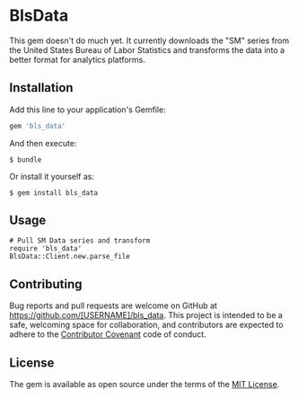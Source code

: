 # BlsData

This gem doesn't do much yet. It currently downloads the "SM" series from the United States Bureau of Labor Statistics and transforms the data into a better format for analytics platforms.

## Installation

Add this line to your application's Gemfile:

```ruby
gem 'bls_data'
```

And then execute:

    $ bundle

Or install it yourself as:

    $ gem install bls_data

## Usage

```
# Pull SM Data series and transform
require 'bls_data'
BlsData::Client.new.parse_file
```

## Contributing

Bug reports and pull requests are welcome on GitHub at https://github.com/[USERNAME]/bls_data. This project is intended to be a safe, welcoming space for collaboration, and contributors are expected to adhere to the [Contributor Covenant](http://contributor-covenant.org) code of conduct.


## License

The gem is available as open source under the terms of the [MIT License](http://opensource.org/licenses/MIT).

